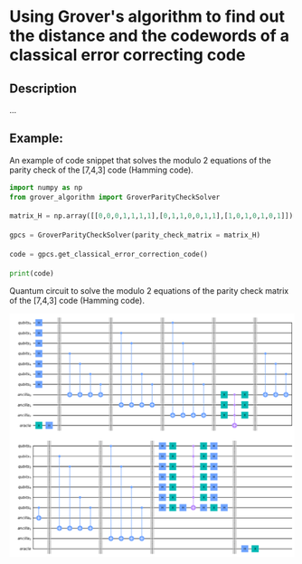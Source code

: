 # Using Grover's algorithm to find out the distance and the codewords of a classical error correcting code

## Description

...


## Example:

An example of code snippet that solves the modulo 2 equations of the parity check of the [7,4,3] code (Hamming code).

```python
import numpy as np
from grover_algorithm import GroverParityCheckSolver

matrix_H = np.array([[0,0,0,1,1,1,1],[0,1,1,0,0,1,1],[1,0,1,0,1,0,1]])

gpcs = GroverParityCheckSolver(parity_check_matrix = matrix_H)

code = gpcs.get_classical_error_correction_code()

print(code)
```

Quantum circuit to solve the modulo 2 equations of the parity check matrix of the [7,4,3] code (Hamming code).

![image](example_743.png)